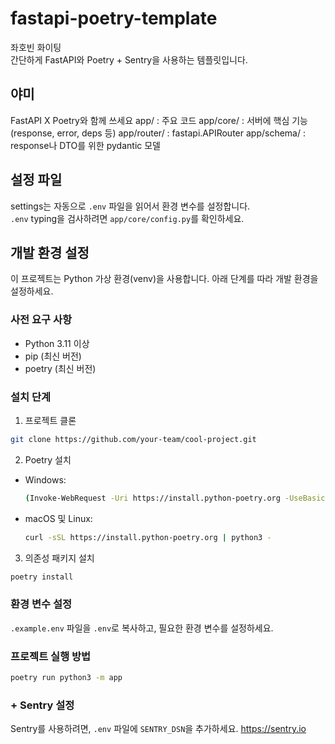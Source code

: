 # fastapi-poetry-template
좌호빈 화이팅  
간단하게 FastAPI와 Poetry + Sentry을 사용하는 템플릿입니다.

## 야미
FastAPI X Poetry와 함께 쓰세요
app/ : 주요 코드
app/core/ : 서버에 핵심 기능 (response, error, deps 등)
app/router/ : fastapi.APIRouter
app/schema/ : response나 DTO를 위한 pydantic 모델


## 설정 파일
settings는 자동으로 ``.env`` 파일을 읽어서 환경 변수를 설정합니다.  
``.env`` typing을 검사하려면 ``app/core/config.py``를 확인하세요.


## 개발 환경 설정

이 프로젝트는 Python 가상 환경(venv)을 사용합니다. 아래 단계를 따라 개발 환경을 설정하세요.

### 사전 요구 사항

- Python 3.11 이상
- pip (최신 버전)
- poetry (최신 버전)

### 설치 단계

1. 프로젝트 클론

```bash
git clone https://github.com/your-team/cool-project.git
```


2. Poetry 설치
- Windows:
  ```bash
  (Invoke-WebRequest -Uri https://install.python-poetry.org -UseBasicParsing).Content | py -
  ```
- macOS 및 Linux:
  ```bash
  curl -sSL https://install.python-poetry.org | python3 -
  ```

3. 의존성 패키지 설치
```bash 
poetry install
```

### 환경 변수 설정

`.example.env` 파일을 `.env`로 복사하고, 필요한 환경 변수를 설정하세요.

### 프로젝트 실행 방법
```bash
poetry run python3 -m app
```


### + Sentry 설정
Sentry를 사용하려면, `.env` 파일에 `SENTRY_DSN`을 추가하세요.
https://sentry.io
